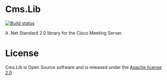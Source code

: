 # Cms.Lib

[![Build status](https://dev.azure.com/jasonneurohrcom/Cms.Lib/_apis/build/status/Cms.Lib?branchName=master)](https://dev.azure.com/jasonneurohrcom/Cms.Lib/_build/latest?definitionId=2)

A .Net Standard 2.0 library for the Cisco Meeting Server.

# License

Cms.Lib is Open Source software and is released under the [Apache license 2.0](https://github.com/jasonneurohr/Cms.Monitoring/blob/master/LICENSE)